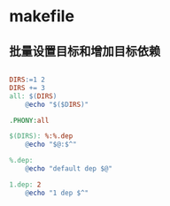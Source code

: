 # makefile

## 批量设置目标和增加目标依赖

```makefile

DIRS:=1 2
DIRS += 3
all: $(DIRS)
    @echo "$($DIRS)"

.PHONY:all

$(DIRS): %:%.dep
    @echo "$@:$^"

%.dep:
    @echo "default dep $@"

1.dep: 2
    @echo "1 dep $^"
```